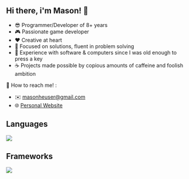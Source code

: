 ## Hi there, i'm Mason! 👋

<!--
**MasonHeuser/MasonHeuser** is a ✨ _special_ ✨ repository because its `README.md` (this file) appears on your GitHub profile.

Here are some ideas to get you started:

- 🔭 I’m currently working on ...
- 🌱 I’m currently learning ...
- 👯 I’m looking to collaborate on ...
- 🤔 I’m looking for help with ...
- 💬 Ask me about ...
- 📫 How to reach me: ...
- 😄 Pronouns: ...
- ⚡ Fun fact: ...
-->

- :sunglasses: Programmer/Developer of 8+ years
- :video_game: Passionate game developer
- :heart: Creative at heart
- :wrench: Focused on solutions, fluent in problem solving
- :bear: Experience with software & computers since I was old enough to press a key
- :coffee: Projects made possible by copious amounts of caffeine and foolish ambition

🤔 How to reach me! :
- :envelope: <a href="mailto:masonheuser@gmail.com">masonheuser@gmail.com</a>
- :globe_with_meridians: <a href="https://masonheuser.com">Personal Website</a>

## Languages
<p align="left">
  <a href="https://skillicons.dev">
    <img src="https://skillicons.dev/icons?i=cs,cpp,php,html,css,js,py" />
  </a>
</p>

## Frameworks
<p align="left">
  <a href="https://skillicons.dev">
    <img src="https://skillicons.dev/icons?i=godot,unity,unreal,vue,react,nextjs,wordpress,tailwind,threejs,mysql,blender,htmx,nodejs" />
  </a>
</p>
